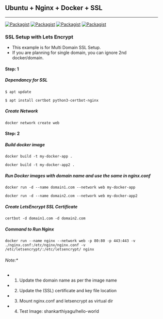 ## Ubuntu + Nginx + Docker + SSL
---
[![Packagist](https://shields.io/badge/ubuntu-18.04+-blue?logo=ubuntu&style=plastic)](https://github.com/global-source/javascript_form_validator) [![Packagist](https://shields.io/badge/docker-Done-blue?logo=docker&style=plastic)](https://github.com/global-source/javascript_form_validator) [![Packagist](https://shields.io/badge/nginx-Done-blue?logo=nginx&style=plastic)](https://github.com/global-source/javascript_form_validator) [![Packagist](https://shields.io/badge/Let's_Enctype-Done-blue?logo=letsencrypt&style=plastic)](https://github.com/global-source/javascript_form_validator)

### SSL Setup with Lets Encrypt
- This example is for Multi Domain SSL Setup.
- If you are planning for single domain, you can ignore 2nd docker/domain.

#### Step: 1
##### Dependancy for SSL
``` $ apt update ```

``` $ apt install certbot python3-certbot-nginx ```

##### Create Network
``` docker network create web ```

#### Step: 2
##### Build docker image
``` docker build -t my-docker-app . ```

``` docker build -t my-docker-app2 . ```

##### Run Docker images with domain name and use the same in nginx.conf
``` docker run -d --name domain1.com --network web my-docker-app ```

``` docker run -d --name domain2.com --network web my-docker-app2 ```

##### Create LetsEncrypt SSL Certificate
``` certbot -d domain1.com -d domain2.com ```


##### Command to Run Nginx
``` docker run --name nginx --network web -p 80:80 -p 443:443 -v ./nginx.conf:/etc/nginx/nginx.conf -v /etc/letsencrypt/:/etc/letsencrypt/ nginx ```

###### Note:*
- 1. Update the domain name as per the image name
- 2. Update the (SSL) certificate and key file location
- 3. Mount nginx.conf and letsencrypt as virtual dir  
- 4. Test Image: shankarthiyagu/hello-world
